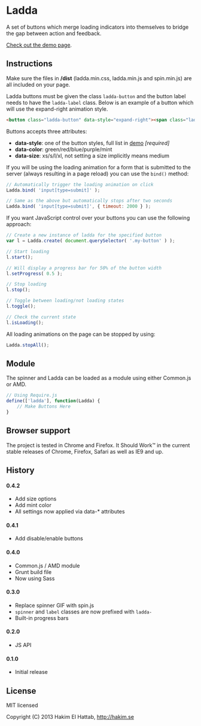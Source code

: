 # Ladda

A set of buttons which merge loading indicators into themselves to bridge the gap between action and feedback.

[Check out the demo page](http://lab.hakim.se/ladda/).


## Instructions

Make sure the files in **/dist** (ladda.min.css, ladda.min.js and spin.min.js) are all included on your page.

Ladda buttons must be given the class ```ladda-button``` and the button label needs to have the ```ladda-label``` class. Below is an example of a button which will use the expand-right animation style.

```html
<button class="ladda-button" data-style="expand-right"><span class="ladda-label">Submit</span></button>
```

Buttons accepts three attributes:
- **data-style**: one of the button styles, full list in [demo](http://lab.hakim.se/ladda/) *[required]*
- **data-color**: green/red/blue/purple/mint
- **data-size**: xs/s/l/xl, not setting a size implicitly means medium


If you will be using the loading animation for a form that is submitted to the server (always resulting in a page reload) you can use the ```bind()``` method:

```javascript
// Automatically trigger the loading animation on click
Ladda.bind( 'input[type=submit]' );

// Same as the above but automatically stops after two seconds
Ladda.bind( 'input[type=submit]', { timeout: 2000 } );
```

If you want JavaScript control over your buttons you can use the following approach:

```javascript
// Create a new instance of ladda for the specified button
var l = Ladda.create( document.querySelector( '.my-button' ) );

// Start loading
l.start();

// Will display a progress bar for 50% of the button width
l.setProgress( 0.5 );

// Stop loading
l.stop();

// Toggle between loading/not loading states
l.toggle();

// Check the current state
l.isLoading();
```

All loading animations on the page can be stopped by using:

```javascript
Ladda.stopAll();
```

## Module

The spinner and Ladda can be loaded as a module using either Common.js or AMD.

```javascript
// Using Require.js
define(['ladda'], function(Ladda) {
	// Make Buttons Here
}
```
## Browser support

The project is tested in Chrome and Firefox. It Should Work™ in the current stable releases of Chrome, Firefox, Safari as well as IE9 and up.

## History

#### 0.4.2
- Add size options
- Add mint color
- All settings now applied via data-* attributes

#### 0.4.1
- Add disable/enable buttons

#### 0.4.0
- Common.js / AMD module
- Grunt build file
- Now using Sass

#### 0.3.0
- Replace spinner GIF with spin.js
- ```spinner``` and ```label``` classes are now prefixed with ```ladda-```
- Built-in progress bars

#### 0.2.0
- JS API

#### 0.1.0
- Initial release

## License

MIT licensed

Copyright (C) 2013 Hakim El Hattab, http://hakim.se
